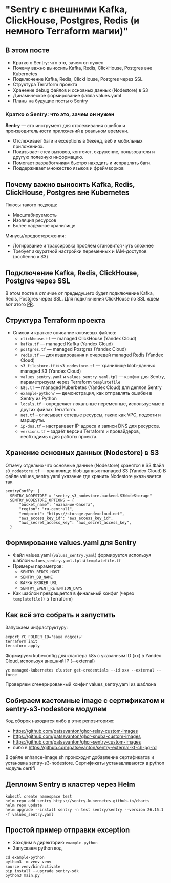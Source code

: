 # **"Sentry с внешними Kafka, ClickHouse, Postgres, Redis (и немного Terraform магии)"**

## В этом посте

- Кратко о Sentry: что это, зачем он нужен
- Почему важно выносить Kafka, Redis, ClickHouse, Postgres вне Kubernetes
- Подключение Kafka, Redis, ClickHouse, Postgres через SSL
- Структура Terraform проекта
- Хранение debug файлов и основных данных (Nodestore) в S3
- Динамическое формирование файла values.yaml
- Планы на будущие посты о Sentry

### Кратко о Sentry: что это, зачем он нужен

**Sentry** — это инструмент для отслеживания ошибок и производительности приложений в реальном времени.

- Отслеживает баги и exceptions в бекенд, веб и мобильных приложениях.
- Показывает стек вызовов, контекст, окружение, пользователя и другую полезную информацию.
- Помогает разработчикам быстро находить и исправлять баги.
- Поддерживает множество языков и фреймворков

## Почему важно выносить Kafka, Redis, ClickHouse, Postgres вне Kubernetes
Плюсы такого подхода:

* Масштабируемость
* Изоляция ресурсов
* Более надежное хранилище

Минусы/предостережения:

* Логирование и трассировка проблем становится чуть сложнее
* Требует аккуратной настройки переменных и IAM-доступов (особенно к S3)

## Подключение Kafka, Redis, ClickHouse, Postgres через SSL
В этом посте в отличие от предыдущего будет подключение Kafka, Redis, Postgres через SSL.
Для подключения ClickHouse по SSL ждем вот этого [PR](https://github.com/sentry-kubernetes/charts/pull/1671).

## Структура Terraform проекта

- Список и краткое описание ключевых файлов:
    - `clickhouse.tf` — managed ClickHouse (Yandex Cloud)
    - `kafka.tf` — managed Kafka (Yandex Cloud)
    - `postgres.tf` — managed Postgres (Yandex Cloud)
    - `redis.tf` — для кэширования и очередей managed Redis (Yandex Cloud)
    - `s3_filestore.tf` и `s3_nodestore.tf` — хранилище blob-данных managed S3 (Yandex Cloud)
    - `values_sentry.yaml` и `values_sentry.yaml.tpl` — конфиг для Sentry, параметризуем через Terraform `templatefile`
    - `k8s.tf` — managed Kuberbetes (Yandex Cloud) для деплоя Sentry
    - `example-python/` — демонстрация, как отправлять ошибки в Sentry из Python
    - `locals.tf` – определяет локальные переменные, используемые в других файлах Terraform.
    - `net.tf` – описывает сетевые ресурсы, такие как VPC, подсети и маршруты.
    - `ip-dns.tf` – настраивает IP-адреса и записи DNS для ресурсов.
    - `versions.tf` – задаёт версии Terraform и провайдеров, необходимых для работы проекта.

## Хранение основных данных (Nodestore) в S3
Отмечу отдельно что основные данные (Nodestore) хранятся в S3
Файл `s3_nodestore.tf` — хранилище blob-данных managed S3 (Yandex Cloud)
В файле values_sentry.yaml указание где хранить Nodestore указывается так
```
sentryConfPy: |
  SENTRY_NODESTORE = "sentry_s3_nodestore.backend.S3NodeStorage"
  SENTRY_NODESTORE_OPTIONS = {
      "bucket_name": "название-бакета",
      "region": "ru-central1",
      "endpoint": "https://storage.yandexcloud.net",
      "aws_access_key_id": "aws_access_key_id",
      "aws_secret_access_key": "aws_secret_access_key",
  }
```

## Формирование values.yaml для Sentry

- Файл values.yaml (`values_sentry.yaml`) формируется используя шаблон `values_sentry.yaml.tpl` и `templatefile.tf`
- Примеры параметров:
    - `SENTRY_REDIS_HOST`
    - `SENTRY_DB_NAME`
    - `KAFKA_BROKER_URL`
    - `SENTRY_EVENT_RETENTION_DAYS`
- Как шаблон превращается в финальный конфиг (через `templatefile()` в Terraform)

## Как всё это собрать и запустить
Запускаем инфраструктуру:

```shell
export YC_FOLDER_ID='ваша подсеть'
terraform init
terraform apply
```

Формируем kubeconfig для кластера k8s с указанным ID (xx) в Yandex Cloud, используя внешний IP (--external)
```shell
yc managed-kubernetes cluster get-credentials --id xxx --external --force
```

Проверяем сгенерированный конфиг values_sentry.yaml из шаблона

## Собираем кастомные image с сертификатом и sentry-s3-nodestore модулем
Код сборок находится либо в этих репозиториях:
 - https://github.com/patsevanton/ghcr-relay-custom-images
 - https://github.com/patsevanton/ghcr-snuba-custom-images
 - https://github.com/patsevanton/ghcr-sentry-custom-images
 - либо в https://github.com/patsevanton/sentry-external-kf-ch-pg-rd

В файле enhance-image.sh происходит добавление сертификатов и установка sentry-s3-nodestore.
Сертификаты устанавливаются в python модуль certifi

## Деплоим Sentry в кластер через Helm
```shell
kubectl create namespace test
helm repo add sentry https://sentry-kubernetes.github.io/charts
helm repo update
helm upgrade --install sentry -n test sentry/sentry --version 26.15.1 -f values_sentry.yaml
```

## Простой пример отправки exception

- Заходим в директорию `example-python`
- Запускаем python код
```shell
cd example-python
python3 -m venv venv
source venv/bin/activate
pip install --upgrade sentry-sdk
python3 main.py
```